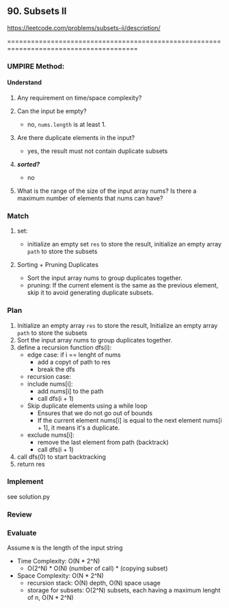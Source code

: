 ## 90. Subsets II
<https://leetcode.com/problems/subsets-ii/description/>


=======================================================================================<br>

### UMPIRE Method:
#### Understand


1. Any requirement on time/space complexity?

2. Can the input be empty?
    * no, `nums.length` is at least 1.
3. Are there duplicate elements in the input?
    * yes, the result must not contain duplicate subsets
4. ***sorted?***
    * no
4. What is the range of the size of the input array nums? Is there a maximum number of elements that nums can have?


### Match

1. set:
    * initialize an empty set `res` to store the result, initialize an empty array  `path` to store the subsets

2. Sorting + Pruning Duplicates
    * Sort the input array nums to group duplicates together.
    * pruning: If the current element is the same as the previous element, skip it to avoid generating duplicate subsets.
    


### Plan
1. Initialize an empty array `res` to store the result, Initialize an empty array  `path` to store the subsets
2. Sort the input array nums to group duplicates together.
3. define a recursion function dfs(i):
    * edge case: if i == lenght of nums
        * add a copyt of path to res
        * break the dfs
    * recursion case:
    * include nums[i]:
        * add nums[i] to the path
        * call dfs(i + 1)
    * Skip duplicate elements using a while loop
        * Ensures that we do not go out of bounds
        * If the current element nums[i] is equal to the next element nums[i + 1], it means it's a duplicate.
    * exclude nums[i]:
        * remove the last element from path (backtrack)
        * call dfs(i + 1)
3. call dfs(0) to start backtracking
4. return res



### Implement

see solution.py

### Review

### Evaluate


Assume `N` is the length of the input string

- Time Complexity: O(N * 2^N)
    * O(2^N) * O(N)  (number of call) * (copying subset)
- Space Complexity: O(N * 2^N)
    * recursion stack: O(N) depth, O(N) space usage
    * storage for subsets: O(2^N) subsets, each having a maximum lenght of n, O(N * 2^N)